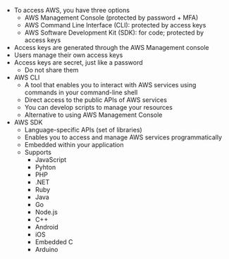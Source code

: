 - To access AWS, you have three options
	- AWS Management Console (protected by password + MFA)
	- AWS Command Line Interface (CLI): protected by access keys
	- AWS Software Development Kit (SDK): for code; protected by access keys
- Access keys are generated through the AWS Management console
- Users manage their own access keys
- Access keys are secret, just like a password
	- Do not share them
- AWS CLI
	- A tool that enables you to interact with AWS services using commands in your command-line shell
	- Direct access to the public APIs of AWS services
	- You can develop scripts to manage your resources
	- Alternative to using AWS Management Console
- AWS SDK
	- Language-specific APIs (set of libraries)
	- Enables you to access and manage AWS services programmatically
	- Embedded within your application
	- Supports
		- JavaScript
		- Pyhton
		- PHP
		- .NET
		- Ruby
		- Java
		- Go
		- Node.js
		- C++
		- Android
		- iOS
		- Embedded C
		- Arduino
